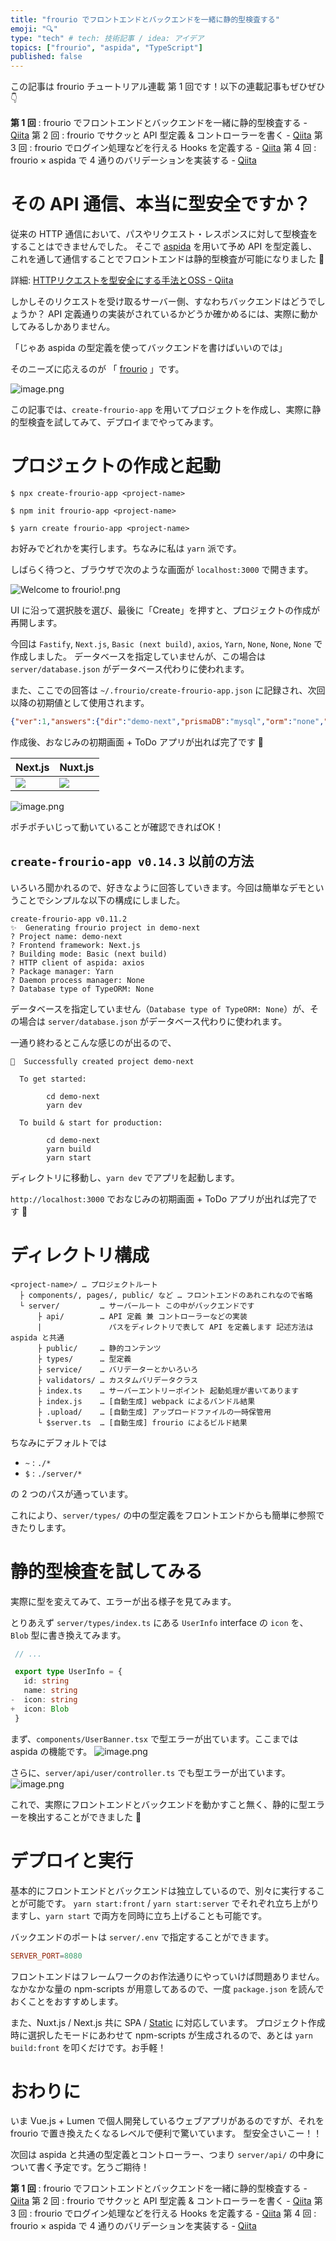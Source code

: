 ```yaml
---
title: "frourio でフロントエンドとバックエンドを一緒に静的型検査する"
emoji: "🔍"
type: "tech" # tech: 技術記事 / idea: アイデア
topics: ["frourio", "aspida", "TypeScript"]
published: false
---
```


この記事は frourio チュートリアル連載 第 1 回です！以下の連載記事もぜひぜひ 👇️

**第 1 回** : frourio でフロントエンドとバックエンドを一緒に静的型検査する - [Qiita](https://qiita.com/su8ru/items/08d4222af6ddb8eb218b)
第 2 回 : frourio でサクッと API 型定義 & コントローラーを書く - [Qiita](https://qiita.com/su8ru/items/e4ba6fd311ee3905d174)
第 3 回 : frourio でログイン処理などを行える Hooks を定義する - [Qiita](https://qiita.com/su8ru/items/5f06dd45ed14117c291f)
第 4 回 : frourio × aspida で 4 通りのバリデーションを実装する - [Qiita](https://qiita.com/su8ru/items/c52b3e3b80edbc0363fa)

# その API 通信、本当に型安全ですか？

従来の HTTP 通信において、パスやリクエスト・レスポンスに対して型検査をすることはできませんでした。
そこで [aspida](https://github.com/aspida/aspida) を用いて予め API を型定義し、これを通して通信することでフロントエンドは静的型検査が可能になりました :tada:

詳細: [HTTPリクエストを型安全にする手法とOSS \- Qiita](https://qiita.com/m_mitsuhide/items/68406158d35a14fa0aa2)

しかしそのリクエストを受け取るサーバー側、すなわちバックエンドはどうでしょうか？
API 定義通りの実装がされているかどうか確かめるには、実際に動かしてみるしかありません。

「じゃあ aspida の型定義を使ってバックエンドを書けばいいのでは」

そのニーズに応えるのが 「 [frourio](https://github.com/frouriojs/frourio) 」です。

![image.png](https://qiita-image-store.s3.ap-northeast-1.amazonaws.com/0/225023/5dcb40a9-47af-ffa8-8bbe-37bdec3ff044.png)

この記事では、`create-frourio-app` を用いてプロジェクトを作成し、実際に静的型検査を試してみて、デプロイまでやってみます。

# プロジェクトの作成と起動

```sh:Terminal
$ npx create-frourio-app <project-name>
```
```sh:Terminal
$ npm init frourio-app <project-name>
```
```sh:Terminal
$ yarn create frourio-app <project-name>
```

お好みでどれかを実行します。ちなみに私は `yarn` 派です。

しばらく待つと、ブラウザで次のような画面が `localhost:3000` で開きます。

![Welcome to frourio!.png](https://qiita-image-store.s3.ap-northeast-1.amazonaws.com/0/225023/89b840fb-7101-6d15-c95c-b9f9b1e5f5cc.png)

UI に沿って選択肢を選び、最後に「Create」を押すと、プロジェクトの作成が再開します。

今回は `Fastify`, `Next.js`, `Basic (next build)`, `axios`, `Yarn`, `None`, `None`, `None` で作成しました。
データベースを指定していませんが、この場合は `server/database.json` がデータベース代わりに使われます。

また、ここでの回答は `~/.frourio/create-frourio-app.json` に記録され、次回以降の初期値として使用されます。

```json
{"ver":1,"answers":{"dir":"demo-next","prismaDB":"mysql","orm":"none","server":"fastify","building":"basic"}}
```

作成後、おなじみの初期画面 + ToDo アプリが出れば完了です :tada:

| Next.js | Nuxt.js |
| --- | --- |
| ![](https://qiita-image-store.s3.ap-northeast-1.amazonaws.com/0/225023/89943c5d-1a97-fcbc-6979-1998b5c2b718.png) | ![](https://qiita-image-store.s3.ap-northeast-1.amazonaws.com/0/225023/3ec36776-45c8-0735-c4c8-abcff4775c19.png) |

![image.png](https://qiita-image-store.s3.ap-northeast-1.amazonaws.com/0/225023/17ddaf61-703e-816d-1ff9-17f038227d9d.png)

ポチポチいじって動いていることが確認できればOK！

## `create-frourio-app v0.14.3` 以前の方法

いろいろ聞かれるので、好きなように回答していきます。今回は簡単なデモということでシンプルな以下の構成にしました。

```:Terminal
create-frourio-app v0.11.2
✨  Generating frourio project in demo-next
? Project name: demo-next
? Frontend framework: Next.js
? Building mode: Basic (next build)
? HTTP client of aspida: axios
? Package manager: Yarn
? Daemon process manager: None
? Database type of TypeORM: None
```

データベースを指定していません（`Database type of TypeORM: None`）が、その場合は `server/database.json` がデータベース代わりに使われます。

一通り終わるとこんな感じのが出るので、

```:Terminal
🎉  Successfully created project demo-next

  To get started:

        cd demo-next
        yarn dev

  To build & start for production:

        cd demo-next
        yarn build
        yarn start
```

ディレクトリに移動し、`yarn dev` でアプリを起動します。

`http://localhost:3000` でおなじみの初期画面 + ToDo アプリが出れば完了です 🎉

# ディレクトリ構成

```
<project-name>/ … プロジェクトルート
  ├ components/, pages/, public/ など … フロントエンドのあれこれなので省略
  └ server/         … サーバールート この中がバックエンドです
      ├ api/        … API 定義 兼 コントローラーなどの実装
      |               パスをディレクトリで表して API を定義します 記述方法は aspida と共通
      ├ public/     … 静的コンテンツ
      ├ types/      … 型定義
      ├ service/    … バリデーターとかいろいろ
      ├ validators/ … カスタムバリデータクラス
      ├ index.ts    … サーバーエントリーポイント 起動処理が書いてあります
      ├ index.js    … [自動生成] webpack によるバンドル結果
      ├ .upload/    … [自動生成] アップロードファイルの一時保管用
      └ $server.ts  … [自動生成] frourio によるビルド結果
```

ちなみにデフォルトでは

- `~` : `./*`
- `$` : `./server/*`

の 2 つのパスが通っています。

これにより、`server/types/` の中の型定義をフロントエンドからも簡単に参照できたりします。

# 静的型検査を試してみる

実際に型を変えてみて、エラーが出る様子を見てみます。

とりあえず `server/types/index.ts` にある `UserInfo` interface の `icon` を、`Blob` 型に書き換えてみます。

```diff:server/types/index.ts
 // ...

 export type UserInfo = {
   id: string
   name: string
-  icon: string
+  icon: Blob
 }
```

まず、`components/UserBanner.tsx` で型エラーが出ています。ここまでは aspida の機能です。
![image.png](https://qiita-image-store.s3.ap-northeast-1.amazonaws.com/0/225023/a8d624c5-a5b6-257f-a83b-e330d404b272.png)

さらに、`server/api/user/controller.ts` でも型エラーが出ています。
![image.png](https://qiita-image-store.s3.ap-northeast-1.amazonaws.com/0/225023/2dd171aa-aa8a-94a9-5134-db8aa826e0a1.png)

これで、実際にフロントエンドとバックエンドを動かすこと無く、静的に型エラーを検出することができました :tada:

# デプロイと実行

基本的にフロントエンドとバックエンドは独立しているので、別々に実行することが可能です。
`yarn start:front` / `yarn start:server` でそれぞれ立ち上がりますし、`yarn start` で両方を同時に立ち上げることも可能です。

バックエンドのポートは `server/.env` で指定することができます。

```conf
SERVER_PORT=8080
```

フロントエンドはフレームワークのお作法通りにやっていけば問題ありません。
なかなかな量の npm-scripts が用意してあるので、一度 `package.json` を読んでおくことをおすすめします。

また、Nuxt.js / Next.js 共に SPA / [Static](https://nextjs.org/docs/advanced-features/static-html-export) に対応しています。
プロジェクト作成時に選択したモードにあわせて npm-scripts が生成されるので、あとは `yarn build:front` を叩くだけです。お手軽！

# おわりに

いま Vue.js + Lumen で個人開発しているウェブアプリがあるのですが、それを frourio で置き換えたくなるレベルで便利で驚いています。
型安全さいこー！！

次回は aspida と共通の型定義とコントローラー、つまり `server/api/` の中身について書く予定です。乞うご期待！

**第 1 回** : frourio でフロントエンドとバックエンドを一緒に静的型検査する - [Qiita](https://qiita.com/su8ru/items/08d4222af6ddb8eb218b)
第 2 回 : frourio でサクッと API 型定義 & コントローラーを書く - [Qiita](https://qiita.com/su8ru/items/e4ba6fd311ee3905d174)
第 3 回 : frourio でログイン処理などを行える Hooks を定義する - [Qiita](https://qiita.com/su8ru/items/5f06dd45ed14117c291f)
第 4 回 : frourio × aspida で 4 通りのバリデーションを実装する - [Qiita](https://qiita.com/su8ru/items/c52b3e3b80edbc0363fa)
